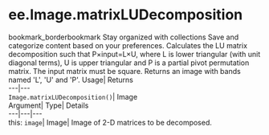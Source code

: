  
#  ee.Image.matrixLUDecomposition 
bookmark_borderbookmark Stay organized with collections  Save and categorize content based on your preferences. 
Calculates the LU matrix decomposition such that P×input=L×U, where L is lower triangular (with unit diagonal terms), U is upper triangular and P is a partial pivot permutation matrix. The input matrix must be square. Returns an image with bands named 'L', 'U' and 'P'. Usage| Returns  
---|---  
`Image.matrixLUDecomposition()`| Image  
Argument| Type| Details  
---|---|---  
this: `image`| Image| Image of 2-D matrices to be decomposed.  
